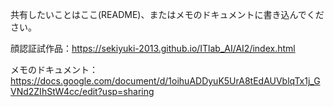 共有したいことはここ(README)、またはメモのドキュメントに書き込んでください。

顔認証試作品：https://sekiyuki-2013.github.io/ITlab_AI/AI2/index.html

メモのドキュメント：https://docs.google.com/document/d/1oihuADDyuK5UrA8tEdAUVblqTx1j_GVNd2ZIhStW4cc/edit?usp=sharing
